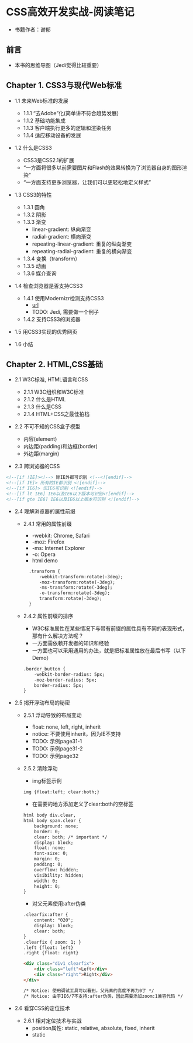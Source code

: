 # CSS高效开发实战-阅读笔记

* 书籍作者：谢郁

## 前言

* 本书的思维导图（Jedi觉得比较重要）

## Chapter 1. CSS3与现代Web标准

* 1.1 未来Web标准的发展
  * 1.1.1 “去Adobe”化(简单讲不符合趋势发展)
  * 1.1.2 基础功能集成
  * 1.1.3 客户端执行更多的逻辑和渲染任务
  * 1.1.4 适应移动设备的发展

* 1.2 什么是CSS3
  * CSS3是CSS2.1的扩展
  * “一方面将很多以前需要图片和Flash的效果转换为了浏览器自身的图形渲染”
  * “一方面支持更多浏览器，让我们可以更轻松地定义样式”

* 1.3 CSS3的特性
  * 1.3.1 圆角
  * 1.3.2 阴影
  * 1.3.3 渐变
    * linear-gradient: 纵向渐变
    * radial-gradient: 横向渐变
    * repeating-linear-gradient: 重复的纵向渐变
    * repeating-radial-gradient: 重复的横向渐变
  * 1.3.4 变换（transform）
  * 1.3.5 动画
  * 1.3.6 媒介查询

* 1.4 检查浏览器是否支持CSS3
  * 1.4.1 使用Modernizr检测支持CSS3
    * [url](http://github.com/Modernizr/Modernizr)
    * TODO: Jedi, 需要做一个例子
  * 1.4.2 支持CSS3的浏览器
* 1.5 用CSS3实现的优秀网页
* 1.6 小结

## Chapter 2. HTML,CSS基础

* 2.1 W3C标准, HTML语言和CSS
  * 2.1.1 W3C组织和W3C标准
  * 2.1.2 什么是HTML
  * 2.1.3 什么是CSS
  * 2.1.4 HTML+CSS之最佳拍档

* 2.2 不可不知的CSS盒子模型
  * 内容(element)
  * 内边距(padding)和边框(border)
  * 外边距(margin)

* 2.3 跨浏览器的CSS

```html
<!--[if !IE]><!--> 除IE外都可识别 <!--<![endif]-->
<!--[if IE]> 所有的IE都识别 <![endif]-->
<!--[if IE6]> 仅IE6可识别 <![endif]-->
<!--[if lt IE6] IE6以及IE6以下版本可识别<![endif]-->
<!--[if gte IE6] IE6以及IE6以上版本可识别 <![endif]-->
```

* 2.4 理解浏览器的属性前缀
  * 2.4.1 常用的属性前缀
    * -webkit: Chrome, Safari
    * -moz: Firefox
    * -ms: Internet Explorer
    * -o: Opera
    * html demo

    ```html
      .transform {
          -webkit-transform:rotate(-3deg);
          -moz-transform:rotate(-3deg);
          -ms-transform:rotate(-3deg);
          -o-transform:rotate(-3deg);
          transform:rotate(-3deg);
      }
    ```

  * 2.4.2 属性前缀的排序
    * W3C标准属性在某些情况下与带有前缀的属性具有不同的表现形式，那有什么解决方法呢？
    * 一方面需依赖开发者的知识和经验
    * 一方面也可以采用通用的办法，就是把标准属性放在最后书写（以下Demo）

    ```html
    .border_button {
        -webkit-border-radius: 5px;
        -moz-border-radius: 5px;
        border-radius: 5px;
    }
    ```

* 2.5 揭开浮动布局的秘密

  * 2.5.1 浮动导致的布局变动
    * float: none, left, right, inherit
    * notice: 不要使用inherit，因为IE不支持
    * TODO: 示例page31-1
    * TODO: 示例page31-2
    * TODO: 示例page32

  * 2.5.2 清除浮动
    * img标签示例

    ```html
    img {float:left; clear:both;}
    ```

    * 在需要的地方添加定义了clear:both的空标签

    ```html
    html body div.clear,
    html body span.clear {
        background: none;
        border: 0;
        clear: both; /* important */
        display: block;
        float: none;
        font-size: 0;
        margin: 0;
        padding: 0;
        overflow: hidden;
        visibility: hidden;
        width: 0;
        height: 0;
    }
    ```

    * 对父元素使用:after伪类

    ```html
    .clearfix:after {
        content: "020";
        display: block;
        clear: both;
    }
    .clearfix { zoom: 1; }
    .left {float: left}
    .right {float: right}

    <div class="div1 clearfix">
        <div class="left">Left</div>
        <div class="right">Right</div>
    </div>

    /* Notice: 使用调试工具可以看到，父元素的高度不再为0了 */
    /* Notice: 由于IE6/7不支持:after伪类，因此需要添加zoom:1兼容代码 */
    ```

* 2.6 看穿CSS的定位技术
  * 2.6.1 相对定位技术与实战
    * position属性: static, relative, absolute, fixed, inherit
    * static
